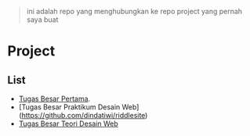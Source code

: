 > ini adalah repo yang menghubungkan ke repo project yang pernah saya buat

# Project


## List

- [Tugas Besar Pertama](https://github.com/dindatiwi/tubespertama).
- [Tugas Besar Praktikum Desain Web] (https://github.com/dindatiwi/riddlesite)
- [Tugas Besar Teori Desain Web](https://dindatiwi.github.io/riddlesite/)
